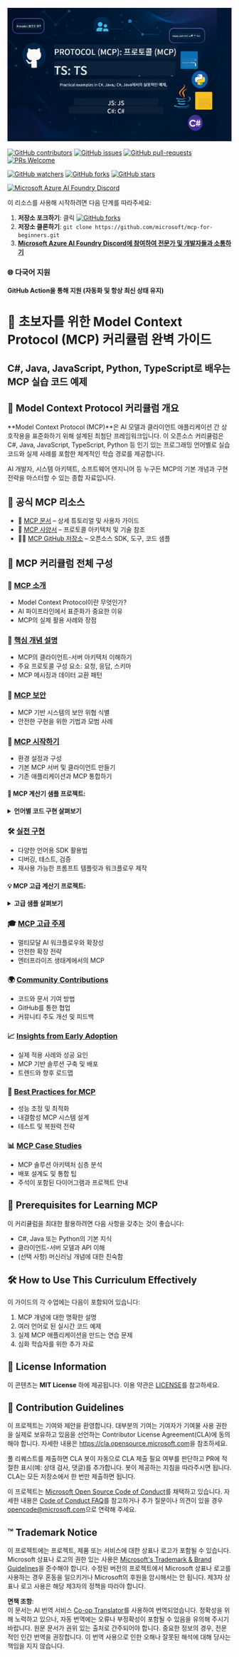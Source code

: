 <!--
CO_OP_TRANSLATOR_METADATA:
{
  "original_hash": "537bdb70a3ce1e8bd86c83c74bf98c77",
  "translation_date": "2025-05-16T14:23:00+00:00",
  "source_file": "README.md",
  "language_code": "ko"
}
-->
![MCP-for-beginners](../../translated_images/mcp-beginners.2ce2b317996369ff66c5b72e25eff9d4288ab2741fc70c0b4e523d1ae1e249fd.ko.png)

[![GitHub contributors](https://img.shields.io/github/contributors/microsoft/mcp-for-beginners.svg)](https://GitHub.com/microsoft/mcp-for-beginners/graphs/contributors)
[![GitHub issues](https://img.shields.io/github/issues/microsoft/mcp-for-beginners.svg)](https://GitHub.com/microsoft/mcp-for-beginners/issues)
[![GitHub pull-requests](https://img.shields.io/github/issues-pr/microsoft/mcp-for-beginners.svg)](https://GitHub.com/microsoft/mcp-for-beginners/pulls)
[![PRs Welcome](https://img.shields.io/badge/PRs-welcome-brightgreen.svg?style=flat-square)](http://makeapullrequest.com)

[![GitHub watchers](https://img.shields.io/github/watchers/microsoft/mcp-for-beginners.svg?style=social&label=Watch)](https://GitHub.com/microsoft/mcp-for-beginners/watchers)
[![GitHub forks](https://img.shields.io/github/forks/microsoft/mcp-for-beginners.svg?style=social&label=Fork)](https://GitHub.com/microsoft/mcp-for-beginners/network)
[![GitHub stars](https://img.shields.io/github/stars/microsoft/mcp-for-beginners?style=social&label=Star)](https://GitHub.com/microsoft/mcp-for-beginners/stargazers)


[![Microsoft Azure AI Foundry Discord](https://dcbadge.vercel.app/api/server/ByRwuEEgH4)](https://discord.com/invite/ByRwuEEgH4)


이 리소스를 사용해 시작하려면 다음 단계를 따라주세요:
1. **저장소 포크하기**: 클릭 [![GitHub forks](https://img.shields.io/github/forks/microsoft/mcp-for-beginners.svg?style=social&label=Fork)](https://GitHub.com/microsoft/mcp-for-beginners/network)
2. **저장소 클론하기**: `git clone https://github.com/microsoft/mcp-for-beginners.git`
3. [**Microsoft Azure AI Foundry Discord에 참여하여 전문가 및 개발자들과 소통하기**](https://discord.com/invite/ByRwuEEgH4)


### 🌐 다국어 지원

#### GitHub Action을 통해 지원 (자동화 및 항상 최신 상태 유지)


# 🚀 초보자를 위한 Model Context Protocol (MCP) 커리큘럼 완벽 가이드

## **C#, Java, JavaScript, Python, TypeScript로 배우는 MCP 실습 코드 예제**

## 🧠 Model Context Protocol 커리큘럼 개요

**Model Context Protocol (MCP)**은 AI 모델과 클라이언트 애플리케이션 간 상호작용을 표준화하기 위해 설계된 최첨단 프레임워크입니다. 이 오픈소스 커리큘럼은 C#, Java, JavaScript, TypeScript, Python 등 인기 있는 프로그래밍 언어별로 실습 코드와 실제 사례를 포함한 체계적인 학습 경로를 제공합니다.

AI 개발자, 시스템 아키텍트, 소프트웨어 엔지니어 등 누구든 MCP의 기본 개념과 구현 전략을 마스터할 수 있는 종합 자료입니다.

## 🔗 공식 MCP 리소스

- 📘 [MCP 문서](https://modelcontextprotocol.io/) – 상세 튜토리얼 및 사용자 가이드  
- 📜 [MCP 사양서](https://spec.modelcontextprotocol.io/) – 프로토콜 아키텍처 및 기술 참조  
- 🧑‍💻 [MCP GitHub 저장소](https://github.com/modelcontextprotocol) – 오픈소스 SDK, 도구, 코드 샘플  

## 🧭 MCP 커리큘럼 전체 구성

### 📌 [MCP 소개](./00-Introduction/README.md)

- Model Context Protocol이란 무엇인가?
- AI 파이프라인에서 표준화가 중요한 이유
- MCP의 실제 활용 사례와 장점

### 🧩 [핵심 개념 설명](./01-CoreConcepts/README.md)

- MCP의 클라이언트-서버 아키텍처 이해하기
- 주요 프로토콜 구성 요소: 요청, 응답, 스키마
- MCP 메시징과 데이터 교환 패턴

### 🔐 [MCP 보안](./02-Security/readme.md)

- MCP 기반 시스템의 보안 위협 식별
- 안전한 구현을 위한 기법과 모범 사례

### 🚀 [MCP 시작하기](./03-GettingStarted/README.md)

- 환경 설정과 구성
- 기본 MCP 서버 및 클라이언트 만들기
- 기존 애플리케이션과 MCP 통합하기

#### 🧮 MCP 계산기 샘플 프로젝트:
<details>
  <summary><strong>언어별 코드 구현 살펴보기</strong></summary>

  - [C# MCP 서버 예제](./03-GettingStarted/samples/csharp/README.md)
  - [Java MCP 계산기](./03-GettingStarted/samples/java/calculator/README.md)
  - [JavaScript MCP 데모](./03-GettingStarted/samples/javascript/README.md)
  - [Python MCP 서버](../../03-GettingStarted/samples/python/mcp_calculator_server.py)
  - [TypeScript MCP 예제](./03-GettingStarted/samples/typescript/README.md)

</details>

### 🛠️ [실전 구현](./04-PracticalImplementation/README.md)

- 다양한 언어용 SDK 활용법
- 디버깅, 테스트, 검증
- 재사용 가능한 프롬프트 템플릿과 워크플로우 제작

#### 💡 MCP 고급 계산기 프로젝트:
<details>
  <summary><strong>고급 샘플 살펴보기</strong></summary>

  - [고급 C# 샘플](./04-PracticalImplementation/samples/csharp/README.md)
  - [Java 컨테이너 앱 예제](./04-PracticalImplementation/samples/java/containerapp/README.md)
  - [JavaScript 고급 샘플](./04-PracticalImplementation/samples/javascript/README.md)
  - [Python 복잡한 구현](../../04-PracticalImplementation/samples/python/mcp_sample.py)
  - [TypeScript 컨테이너 샘플](./04-PracticalImplementation/samples/typescript/README.md)

</details>

### 🎓 [MCP 고급 주제](./05-AdvancedTopics/README.md)

- 멀티모달 AI 워크플로우와 확장성
- 안전한 확장 전략
- 엔터프라이즈 생태계에서의 MCP
### 🌍 [Community Contributions](./06-CommunityContributions/README.md)

- 코드와 문서 기여 방법  
- GitHub를 통한 협업  
- 커뮤니티 주도 개선 및 피드백  

### 📈 [Insights from Early Adoption](./07-CaseStudies/README.md)

- 실제 적용 사례와 성공 요인  
- MCP 기반 솔루션 구축 및 배포  
- 트렌드와 향후 로드맵  

### 📏 [Best Practices for MCP](./08-BestPractices/README.md)

- 성능 조정 및 최적화  
- 내결함성 MCP 시스템 설계  
- 테스트 및 복원력 전략  

### 📊 [MCP Case Studies](./09-CaseStudy/Readme.md)

- MCP 솔루션 아키텍처 심층 분석  
- 배포 설계도 및 통합 팁  
- 주석이 포함된 다이어그램과 프로젝트 안내  

## 🎯 Prerequisites for Learning MCP

이 커리큘럼을 최대한 활용하려면 다음 사항을 갖추는 것이 좋습니다:

- C#, Java 또는 Python의 기본 지식  
- 클라이언트-서버 모델과 API 이해  
- (선택 사항) 머신러닝 개념에 대한 친숙함  

## 🛠️ How to Use This Curriculum Effectively

이 가이드의 각 수업에는 다음이 포함되어 있습니다:

1. MCP 개념에 대한 명확한 설명  
2. 여러 언어로 된 실시간 코드 예제  
3. 실제 MCP 애플리케이션을 만드는 연습 문제  
4. 심화 학습자를 위한 추가 자료  

## 📜 License Information

이 콘텐츠는 **MIT License** 하에 제공됩니다. 이용 약관은 [LICENSE](../../LICENSE)를 참고하세요.  

## 🤝 Contribution Guidelines

이 프로젝트는 기여와 제안을 환영합니다. 대부분의 기여는 기여자가 기여물 사용 권한을 실제로 보유하고 있음을 선언하는 Contributor License Agreement(CLA)에 동의해야 합니다. 자세한 내용은 <https://cla.opensource.microsoft.com>을 참조하세요.

풀 리퀘스트를 제출하면 CLA 봇이 자동으로 CLA 제출 필요 여부를 판단하고 PR에 적절한 표시(예: 상태 검사, 댓글)를 추가합니다. 봇이 제공하는 지침을 따라주시면 됩니다. CLA는 모든 저장소에서 한 번만 제출하면 됩니다.

이 프로젝트는 [Microsoft Open Source Code of Conduct](https://opensource.microsoft.com/codeofconduct/)를 채택하고 있습니다. 자세한 내용은 [Code of Conduct FAQ](https://opensource.microsoft.com/codeofconduct/faq/)를 참고하거나 추가 질문이나 의견이 있을 경우 [opencode@microsoft.com](mailto:opencode@microsoft.com)으로 연락해 주세요.

## ™️ Trademark Notice

이 프로젝트에는 프로젝트, 제품 또는 서비스에 대한 상표나 로고가 포함될 수 있습니다. Microsoft 상표나 로고의 권한 있는 사용은 [Microsoft's Trademark & Brand Guidelines](https://www.microsoft.com/legal/intellectualproperty/trademarks/usage/general)을 준수해야 합니다. 수정된 버전의 프로젝트에서 Microsoft 상표나 로고를 사용하는 경우 혼동을 일으키거나 Microsoft의 후원을 암시해서는 안 됩니다. 제3자 상표나 로고 사용은 해당 제3자의 정책을 따라야 합니다.

**면책 조항**:  
이 문서는 AI 번역 서비스 [Co-op Translator](https://github.com/Azure/co-op-translator)를 사용하여 번역되었습니다. 정확성을 위해 노력하고 있으나, 자동 번역에는 오류나 부정확성이 포함될 수 있음을 유의해 주시기 바랍니다. 원문 문서가 권위 있는 출처로 간주되어야 합니다. 중요한 정보의 경우, 전문적인 인간 번역을 권장합니다. 이 번역 사용으로 인한 오해나 잘못된 해석에 대해 당사는 책임을 지지 않습니다.